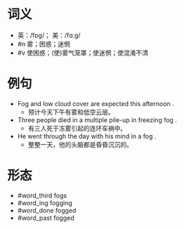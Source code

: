 # 词义
- 英：/fɒɡ/； 美：/fɑːɡ/
- #n 雾；困惑；迷惘
- #v 使困惑；(使)雾气笼罩；使迷惘；使混淆不清
# 例句
- Fog and low cloud cover are expected this afternoon .
	- 预计今天下午有雾和低空云层。
- Three people died in a multiple pile-up in freezing fog .
	- 有三人死于冻雾引起的连环车祸中。
- He went through the day with his mind in a fog .
	- 整整一天，他的头脑都是昏昏沉沉的。
# 形态
- #word_third fogs
- #word_ing fogging
- #word_done fogged
- #word_past fogged
